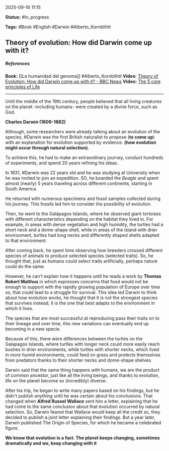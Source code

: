 2025-09-16 11:15

**Status:** #In_progress 

**Tags:** #Book #English #Darwin #Alberto_Kornblihtt

## Theory of evolution: How did Darwin come up with it?

##### **References**
**Book:** [[La humanidad del genoma]] #Alberto_Kornblihtt 
**Video**: [Theory of Evolution: How did Darwin come up with it? - BBC News](https://www.youtube.com/watch?v=JOk_0mUT_JU)
**Video:** [The 5 core principles of Life](https://www.youtube.com/watch?v=5EwVBC3VsRA)

---
Until the middle of the 19th century, people believed that all living creatures on the planet -including humans- were created by a divine force, such as God.

**Charles Darwin (1809-1882)**

Although, some researchers were already talking about an evolution of the species, #Darwin was the first British naturalist to propose (**to come up**) with an explanation for evolution supported by evidence. **(how evolution might occur through natural selection)**.

To achieve this, he had to make an extraordinary journey, conduct hundreds of experiments, and spend 20 years refining his ideas.

In 1831, #Darwin was 22 years old and he was studying at University when he was invited to join an expedition. SO, he boarded the *Beagle* and spent almost (nearly) 5 years traveling across different continents, starting in South America.

He returned with numerous specimens and fossil samples collected during his journey. This fossils led him to consider the possibility of evolution.

Then, he went to the Galápagos Islands, where he observed giant tortoises with different characteristics depending on the habitat they lived in. For example, in areas with dense vegetation and high humidity, the turtles had a short neck and a dome-shape shell, while in areas of the island with drier environment, turtles had long necks and differently shaped shells adapted to that environment. 

After coming back, he spent time observing how breeders crossed different species of animals to produce selected species (selected traits). So, he thought that, just as humans could select traits artificially, perhaps nature could do the same.

However, he can't explain how it happens until he reads a work by **Thomas Robert Malthus** in which expresses concerns that food would not be enough to support with the rapidly growing population of Europe over time so, that could lead to a struggle for survival. This idea led Darwin to think about how evolution works, he thought that it is not the strongest species that survives instead, it is the one that best adapts to the environment in which it lives.

The species that are most successful at reproducing pass their traits on to their lineage and over time, this new variations can eventually end up becoming in a new specie.

Because of this, there were differences between the turtles on the Galapagos Islands, where turtles with longer neck could more easily reach bushes in drier environments, while turtles with shorter necks, which lived in more humid environments, could feed on grass and protects themselves from predators thanks to their shorter necks and dome-shape shelves.

Darwin said that the same thing happens with humans, we are the product of common ancestor, just like all the living beings, and thanks to evolution, life on the planet become so (incredibly) diverse.

After his trip, he began to write many papers based on his findings, but he didn't publish anything until he was certain about his conclusions. That changed when **Alfred Russel Wallace** sent him a letter, explaining that he had come to the same conclusion about that evolution occurred by natural selection. So, Darwin feared that Wallace would keep all the credit so, they decided to publish a joint letter explaining their findings.
But a year later, Darwin published The Origin of Species, for which he became a celebrated figure.

**We know that evolution is a fact. The planet keeps changing, sometimes dramatically and we, keep changing with it**















